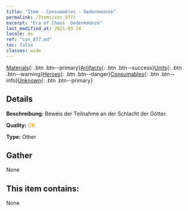 ```yaml
---
title: "Item - Consumables - Gedenkmünze"
permalink: /Items/con_877/
excerpt: "Era of Chaos  Gedenkmünze"
last_modified_at: 2021-03-24
locale: de
ref: "con_877.md"
toc: false
classes: wide
---
```

 [Materials](/de/Items/){: .btn .btn--primary}[Artifacts](/de/Items/Artifacts/){: .btn .btn--success}[Units](/de/Items/Units/){: .btn .btn--warning}[Heroes](/de/Items/Heroes/){: .btn .btn--danger}[Consumables](/de/Items/Consumables/){: .btn .btn--info}[Unknown](/de/Items/Unknown/){: .btn .btn--primary}

## Details
 **Beschreibung:** Beweis der Teilnahme an der Schlacht der Götter.

 **Quality:** <span style="color: #FF8C00">OK</span>

 **Type:** Other

## Gather

  None

## This item contains:

  None

